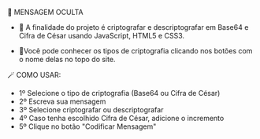 

   :anger: MENSAGEM OCULTA
   
   - :dart:  A finalidade do projeto é criptografar e descriptografar em Base64 e Cifra de César usando JavaScript, HTML5 e CSS3.
   
   - :small_red_triangle:Você pode conhecer os tipos de criptografia clicando nos botões com o nome delas no topo do site.
   
   :magic_wand: COMO USAR:
   - 1º Selecione o tipo de criptografia (Base64 ou Cifra de César)
   - 2º Escreva sua mensagem 
   - 3º Selecione criptografar ou descriptografar
   - 4º Caso tenha escolhido Cifra de César, adicione o incremento
   - 5º Clique no botão "Codificar Mensagem"
   

